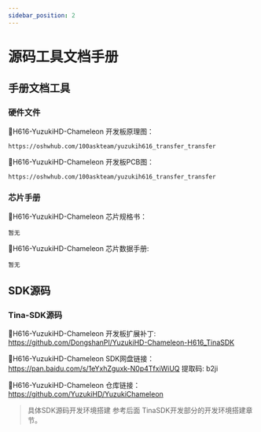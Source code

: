 ```yaml
---
sidebar_position: 2
---
```

# 源码工具文档手册

## 手册文档工具

### 硬件文件

📙H616-YuzukiHD-Chameleon 开发板原理图：

    https://oshwhub.com/100askteam/yuzukih616_transfer_transfer

📙H616-YuzukiHD-Chameleon 开发板PCB图：

    https://oshwhub.com/100askteam/yuzukih616_transfer_transfer

### 芯片手册

📙H616-YuzukiHD-Chameleon 芯片规格书：

    暂无

📙H616-YuzukiHD-Chameleon 芯片数据手册:

    暂无

## SDK源码

### Tina-SDK源码

📙H616-YuzukiHD-Chameleon 开发板扩展补丁:  https://github.com/DongshanPI/YuzukiHD-Chameleon-H616_TinaSDK

📙H616-YuzukiHD-Chameleon SDK网盘链接： https://pan.baidu.com/s/1eYxhZguxk-N0p4TfxiWiUQ 提取码: b2ji

📙H616-YuzukiHD-Chameleon 仓库链接： https://github.com/YuzukiHD/YuzukiChameleon

> 具体SDK源码开发环境搭建 参考后面 TinaSDK开发部分的开发环境搭建章节。